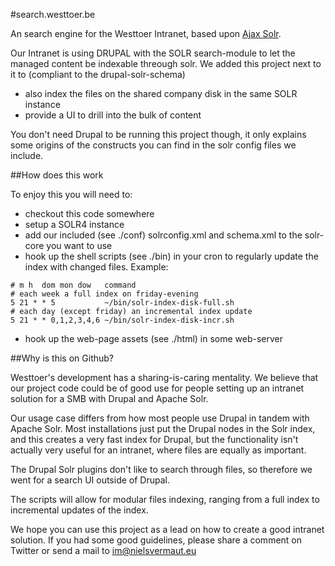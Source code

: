 #search.westtoer.be

An search engine for the Westtoer Intranet, based upon [Ajax Solr](https://github.com/evolvingweb/ajax-solr).

Our Intranet is using DRUPAL with the SOLR search-module to let the managed content be indexable threough solr.
We added this project next to it to (compliant to the drupal-solr-schema)
- also index the files on the shared company disk in the same SOLR instance
- provide a UI to drill into the bulk of content

You don't need Drupal to be running this project though, it only explains some origins of the constructs you can find in the solr config files we include.


##How does this work

To enjoy this you will need to:

* checkout this code somewhere
* setup a SOLR4 instance
* add our included (see ./conf) solrconfig.xml and schema.xml to the solr-core you want to use
* hook up the shell scripts (see ./bin) in your cron to regularly update the index with changed files. Example:
```
# m h  dom mon dow   command
# each week a full index on friday-evening
5 21 * * 5           ~/bin/solr-index-disk-full.sh
# each day (except friday) an incremental index update
5 21 * * 0,1,2,3,4,6 ~/bin/solr-index-disk-incr.sh

```
* hook up the web-page assets (see ./html) in some web-server




##Why is this on Github?

Westtoer's development has a sharing-is-caring mentality. We believe that our project code could be of good use for people setting up an intranet solution for a SMB with Drupal and Apache Solr. 

Our usage case differs from how most people use Drupal in tandem with Apache Solr. Most installations just put the Drupal nodes in the Solr index, and this creates a very fast index for Drupal, but the functionality isn't actually very useful for an intranet, where files are equally as important.

The Drupal Solr plugins don't like to search through files, so therefore we went for a search UI outside of Drupal. 

The scripts will allow for modular files indexing, ranging from a full index to incremental updates of the index.

We hope you can use this project as a lead on how to create a good intranet solution. If you had some good guidelines, please share a comment on Twitter or send a mail to im@nielsvermaut.eu
